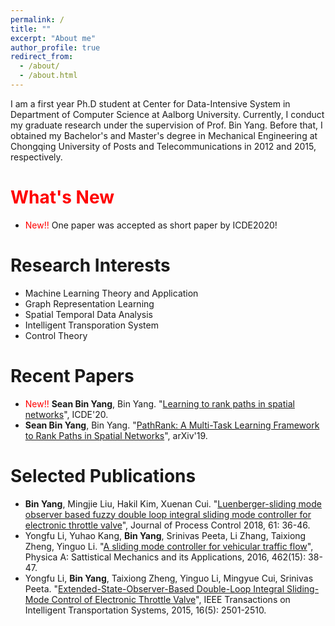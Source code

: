 ```yaml
---
permalink: /
title: ""
excerpt: "About me"
author_profile: true
redirect_from: 
  - /about/
  - /about.html
---
```


I am a first year Ph.D student at Center for Data-Intensive System in Department of Computer Science at Aalborg University. Currently, I conduct my graduate research under the supervision of Prof. Bin Yang. Before that, I obtained my Bachelor's and Master's degree in Mechanical Engineering at Chongqing University of Posts and Telecommunications in 2012 and 2015, respectively.



<span style="color:red">What's New</span>
======
* <span style="color:red">New!!</span> One paper was accepted as short paper by ICDE2020!


Research Interests
======
* Machine Learning Theory and Application
* Graph Representation Learning
* Spatial Temporal Data Analysis
* Intelligent Transporation System
* Control Theory

Recent Papers
======
* <span style="color:red">New!!</span> **Sean Bin Yang**, Bin Yang. "[Learning to rank paths in spatial networks](https://ieeexplore.ieee.org/stamp/stamp.jsp?arnumber=9101780)", ICDE'20.
* **Sean Bin Yang**, Bin Yang. "[PathRank: A Multi-Task Learning Framework to Rank Paths in Spatial Networks](https://arxiv.org/abs/1907.04028)", arXiv'19.


Selected Publications
======
* **Bin Yang**, Mingjie Liu, Hakil Kim, Xuenan Cui. "[Luenberger-sliding mode observer based fuzzy double loop integral sliding mode controller for electronic throttle valve](https://www.sciencedirect.com/science/article/pii/S0959152417302068)", Journal of Process Control 2018, 61: 36-46.
* Yongfu Li, Yuhao Kang, **Bin Yang**, Srinivas Peeta, Li Zhang, Taixiong Zheng, Yinguo Li. "[A sliding mode controller for vehicular traffic flow](https://www.sciencedirect.com/science/article/pii/S0378437116303211)", Physica A: Sattistical Mechanics and its Applications, 2016, 462(15): 38-47.
* Yongfu Li, **Bin Yang**, Taixiong Zheng, Yinguo Li, Mingyue Cui, Srinivas Peeta. "[Extended-State-Observer-Based Double-Loop Integral Sliding-Mode Control of Electronic Throttle Valve](https://ieeexplore.ieee.org/abstract/document/7066963)", IEEE Transactions on Intelligent Transportation Systems, 2015, 16(5): 2501-2510.

